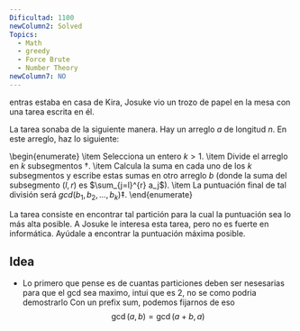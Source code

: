 ```yaml
---
Dificultad: 1100
newColumn2: Solved
Topics:
  - Math
  - greedy
  - Force Brute
  - Number Theory
newColumn7: NO
---
```

entras estaba en casa de Kira, Josuke vio un trozo de papel en la mesa con una tarea escrita en él.

La tarea sonaba de la siguiente manera. Hay un arreglo $a$ de longitud $n$. En este arreglo, haz lo siguiente:

\begin{enumerate}
    \item Selecciona un entero $k>1$.
    \item Divide el arreglo en $k$ subsegmentos †.
    \item Calcula la suma en cada uno de los $k$ subsegmentos y escribe estas sumas en otro arreglo $b$ (donde la suma del subsegmento $(l,r)$ es $\sum_{j=l}^{r} a_j$).
    \item La puntuación final de tal división será $gcd(b_1,b_2,\ldots,b_k)$‡.
\end{enumerate}

La tarea consiste en encontrar tal partición para la cual la puntuación sea lo más alta posible. A Josuke le interesa esta tarea, pero no es fuerte en informática. Ayúdale a encontrar la puntuación máxima posible.

## Idea 
- Lo primero que pense es de cuantas particiones deben ser nesesarias para que el gcd sea maximo, intui que es 2, no se como podria demostrarlo
Con un prefix sum, podemos fijarnos de eso 
$$
\gcd(a,b) = \gcd(a+b,a)
$$